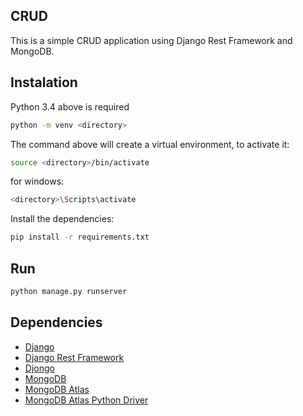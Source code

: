## CRUD

This is a simple CRUD application using Django Rest Framework and MongoDB.

## Instalation

Python 3.4 above is required

```sh
python -m venv <directory>
```

The command above will create a virtual environment, to activate it:

```sh
source <directory>/bin/activate
```

for windows:

```sh
<directory>\Scripts\activate
```

Install the dependencies:

```sh
pip install -r requirements.txt
```

## Run

```sh
python manage.py runserver
```

## Dependencies

- [Django](https://www.djangoproject.com/)
- [Django Rest Framework](https://www.django-rest-framework.org/)
- [Djongo](https://www.djongomapper.com/)
- [MongoDB](https://www.mongodb.com/)
- [MongoDB Atlas](https://www.mongodb.com/cloud/atlas)
- [MongoDB Atlas Python Driver](https://pypi.org/project/pymongo/)



